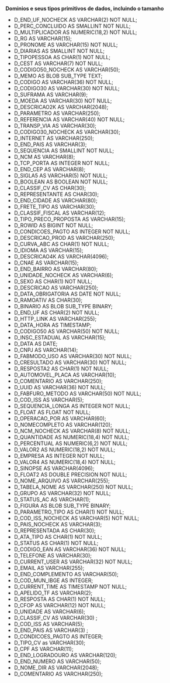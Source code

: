 **Dominios e seus tipos primitivos de dados, incluindo o tamanho**
* D_END_UF_NOCHECK AS VARCHAR(2) NOT NULL;
* D_PERC_CONCLUIDO AS SMALLINT NOT NULL;
* D_MULTIPLICADOR AS NUMERIC(18,2) NOT NULL;
* D_RG AS VARCHAR(15);
* D_PRONOME AS VARCHAR(15) NOT NULL;
* D_DIARIAS AS SMALLINT NOT NULL;
* D_TIPOPESSOA AS CHAR(1) NOT NULL;
* D_CEST AS VARCHAR(7) NOT NULL;
* D_CODIGO50_NOCHECK AS VARCHAR(50);
* D_MEMO AS BLOB SUB_TYPE TEXT;
* D_CODIGO AS VARCHAR(36) NOT NULL;
* D_CODIGO30 AS VARCHAR(30) NOT NULL;
* D_SUFRAMA AS VARCHAR(9);
* D_MOEDA AS VARCHAR(30) NOT NULL;
* D_DESCRICAO2K AS VARCHAR(2048);
* D_PARAMETRO AS VARCHAR(250);
* D_REFERENCIA AS VARCHAR(40) NOT NULL;
* D_TRANSP_VIA AS VARCHAR(30);
* D_CODIGO30_NOCHECK AS VARCHAR(30);
* D_INTERNET AS VARCHAR(250);
* D_END_PAIS AS VARCHAR(3);
* D_SEQUENCIA AS SMALLINT NOT NULL;
* D_NCM AS VARCHAR(8);
* D_TCP_PORTA AS INTEGER NOT NULL;
* D_END_CEP AS VARCHAR(8);
* D_SIGLA5 AS VARCHAR(5) NOT NULL;
* D_BOOLEAN AS BOOLEAN NOT NULL;
* D_CLASSIF_CV AS CHAR(30);
* D_REPRESENTANTE AS CHAR(30);
* D_END_CIDADE AS VARCHAR(80);
* D_FRETE_TIPO AS VARCHAR(30);
* D_CLASSIF_FISCAL AS VARCHAR(12);
* D_TIPO_PRECO_PROPOSTA AS VARCHAR(15);
* D_ROWID AS BIGINT NOT NULL;
* D_CONDICOES_PAGTO AS INTEGER NOT NULL;
* D_DESCRICAO_PROD AS VARCHAR(250);
* D_CURVA_ABC AS CHAR(1) NOT NULL;
* D_IDIOMA AS VARCHAR(15);
* D_DESCRICAO4K AS VARCHAR(4096);
* D_CNAE AS VARCHAR(15);
* D_END_BAIRRO AS VARCHAR(80);
* D_UNIDADE_NOCHECK AS VARCHAR(6);
* D_SEXO AS CHAR(1) NOT NULL;
* D_DESCRICAO AS VARCHAR(250);
* D_DATA_OBRIGATORIA AS DATE NOT NULL;
* D_RAMOATIV AS CHAR(30);
* D_BINARIO AS BLOB SUB_TYPE BINARY;
* D_END_UF AS CHAR(2) NOT NULL;
* D_HTTP_LINK AS VARCHAR(255);
* D_DATA_HORA AS TIMESTAMP;
* D_CODIGO50 AS VARCHAR(50) NOT NULL;
* D_INSC_ESTADUAL AS VARCHAR(15);
* D_DATA AS DATE;
* D_CNPJ AS VARCHAR(14);
* D_FABMODO_USO AS VARCHAR(30) NOT NULL;
* D_CRESULTADO AS VARCHAR(30) NOT NULL;
* D_RESPOSTA2 AS CHAR(1) NOT NULL;
* D_AUTOMOVEL_PLACA AS VARCHAR(10);
* D_COMENTARIO AS VARCHAR(250);
* D_UUID AS VARCHAR(36) NOT NULL;
* D_FABFURO_METODO AS VARCHAR(50) NOT NULL;
* D_COD_ISS AS VARCHAR(5);
* D_SEQUENCIA_LONGA AS INTEGER NOT NULL;
* D_FLOAT AS FLOAT NOT NULL;
* D_OPERACAO_POR AS VARCHAR(60);
* D_NOMECOMPLETO AS VARCHAR(120);
* D_NCM_NOCHECK AS VARCHAR(8) NOT NULL;
* D_QUANTIDADE AS NUMERIC(18,4) NOT NULL;
* D_PERCENTUAL AS NUMERIC(6,2) NOT NULL;
* D_VALOR2 AS NUMERIC(18,2) NOT NULL;
* D_EMPRESA AS INTEGER NOT NULL;
* D_VALOR4 AS NUMERIC(18,4) NOT NULL;
* D_SINOPSE AS VARCHAR(4096);
* D_FLOAT2 AS DOUBLE PRECISION NOT NULL;
* D_NOME_ARQUIVO AS VARCHAR(255);
* D_TABELA_NOME AS VARCHAR(250) NOT NULL;
* D_GRUPO AS VARCHAR(32) NOT NULL;
* D_STATUS_AC AS VARCHAR(1);
* D_FIGURA AS BLOB SUB_TYPE BINARY;
* D_PARAMETRO_TIPO AS CHAR(1) NOT NULL;
* D_COD_ISS_NOCHECK AS VARCHAR(5) NOT NULL;
* D_PAIS_NOCHECK AS VARCHAR(3);
* D_REPRESENTADA AS CHAR(30);
* D_ATA_TIPO AS CHAR(1) NOT NULL;
* D_STATUS AS CHAR(1) NOT NULL;
* D_CODIGO_EAN AS VARCHAR(36) NOT NULL;
* D_TELEFONE AS VARCHAR(30);
* D_CURRENT_USER AS VARCHAR(32) NOT NULL;
* D_EMAIL AS VARCHAR(255);
* D_END_COMPLEMENTO AS VARCHAR(50);
* D_COD_MUN_IBGE AS INTEGER;
* D_CURRENT_TIME AS TIMESTAMP NOT NULL;
* D_APELIDO_TF AS VARCHAR(2);
* D_RESPOSTA AS CHAR(1) NOT NULL;
* D_CFOP AS VARCHAR(12) NOT NULL;
* D_UNIDADE AS VARCHAR(6);
* D_CLASSIF_CV AS VARCHAR(30) ;
* D_COD_ISS AS VARCHAR(5);
* D_END_PAIS AS VARCHAR(3) ;
* D_CONDICOES_PAGTO AS INTEGER;
* D_TIPO_CV as VARCHAR(30);
* D_CPF AS VARCHAR(11);
* D_END_LOGRADOURO AS VARCHAR(120);
* D_END_NUMERO AS VARCHAR(50);
* D_NOME_DIR AS VARCHAR(2048);
* D_COMENTARIO AS VARCHAR(250);
